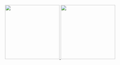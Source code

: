 

<div>
<a href="https://github.com/seu-usuário-aqui">
<img height="180em" src="https://github-readme-stats.vercel.app/api/top-langs/?username=ThalysRD&layout=compact&langs_count=7&theme=dracula"/>
<img height="180em" src="https://github-readme-stats.vercel.app/api?username=ThalysRD&show_icons=true&theme=dracula&include_all_commits=true&count_private=true"/>
</div>
